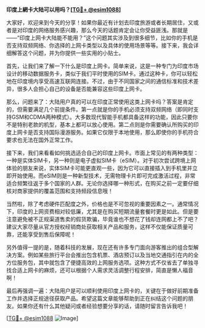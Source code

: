 **印度上網卡大陆可以用吗？[[TG💪+ @esim1088](https://t.me/s/esim1088)]**

大家好，欢迎来到今天的分享！如果你最近有计划去印度旅游或者长期居住，又或者是对印度的网络服务感兴趣，那么今天的话题肯定会让你受益匪浅。那就是——“印度上网卡大陆能不能用？”这个问题其实涉及到很多细节，比如你的手机是否支持双频网络、你选择的上网卡类型以及具体的使用场景等等。接下来，我会详细解答这个问题，并为你提供一些实用的小贴士。

首先，让我们来了解一下什么是印度上网卡。简单来说，这是一种专门为印度市场设计的移动数据服务卡，类似于我们平时使用的SIM卡。通过这种卡，你可以轻松地在印度境内享受高速互联网连接。不过，由于不同国家之间的通信标准和技术差异，很多人会担心自己的设备是否能兼容这些印度上网卡。

那么，问题来了：大陆用户真的可以在印度正常使用这类上网卡吗？答案是肯定的，但需要满足几个前提条件。第一点就是你的手机必须支持双频网络（即同时支持GSM和CDMA两种模式）。大多数现代智能手机都具备这样的功能，因此只要你不是特别老款的机型，基本上都可以放心使用。第二点则是你需要确认所购买的印度上网卡是否支持国际漫游服务。如果它仅限于本地使用，那么即使你的手机符合要求也无法在国外正常工作。

接下来，我们来看看如何挑选适合自己的印度上网卡。市面上常见的有两种类型：一种是实体SIM卡，另一种则是电子虚拟SIM卡（eSIM）。对于初次尝试跨境上网体验的朋友来说，实体SIM卡可能更直观一些，因为它可以直接插入到手机里并立即开始使用。而eSIM则是一种新型技术，无需物理卡片即可完成激活过程，非常适合频繁往返于多个国家的人群。无论你选择哪一种形式，在购买之前一定要仔细核对商家提供的覆盖范围和支持频段信息哦！

当然啦，除了考虑硬件匹配度之外，价格也是不可忽视的重要因素之一。通常情况下，印度的上网资费相对较低廉，尤其是在购买短期流量套餐时更是如此。但是要注意避免被不正规渠道售卖的假货欺骗，毕竟谁也不想花了钱却连网都上不了吧？建议大家尽量从官方授权经销商处获取相关产品和服务，这样不仅能保证质量可靠，还能享受到售后保障呢！

另外值得一提的是，随着科技的发展，现在还有许多专门面向游客推出的组合型解决方案。例如某些旅行平台会推出包含机票、酒店预订以及当地交通指引在内的全方位服务包，其中就包含了便捷高效的上网服务选项。这种方式不仅省去了单独寻找合适上网卡的麻烦，还可以根据个人需求灵活调整行程安排，简直是懒人福音啊！

最后再强调一遍：大陆用户是可以顺利使用印度上网卡的，关键在于做好前期准备工作并选择正规途径获取产品。希望这篇文章能够帮助到正在纠结这个问题的朋友。如果你还有什么其他疑问或者经验想要分享的话，请随时留言告诉我吧！

[[TG💪+ @esim1088](https://t.me/s/esim1088) ![Image](https://i.postimg.cc/4NQfJmqS/Snipaste-2025-05-13-00-14-12.png)]